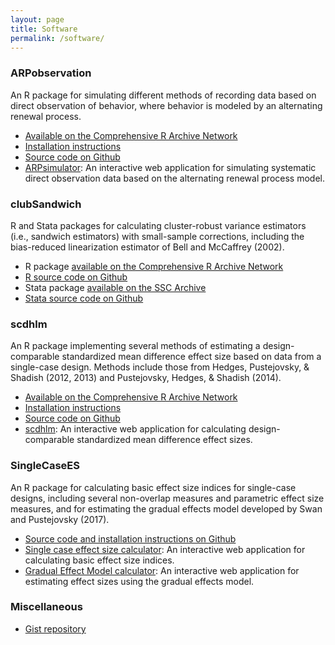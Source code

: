 ```yaml
---
layout: page
title: Software
permalink: /software/
---
```


### ARPobservation

An R package for simulating different methods of recording data based on direct observation of behavior, where behavior is modeled by an alternating renewal process.

- [Available on the Comprehensive R Archive Network](https://cran.r-project.org/package=ARPobservation)
- [Installation instructions]({{site.url}}/getting-started-with-ARPobservation)
- [Source code on Github](https://github.com/jepusto/ARPobservation)
- [ARPsimulator](https://jepusto.shinyapps.io/ARPsimulator/): An interactive web application for simulating systematic direct observation data based on the alternating renewal process model.

### clubSandwich

R and Stata packages for calculating cluster-robust variance estimators (i.e., sandwich estimators) with small-sample corrections, including the bias-reduced linearization estimator of Bell and McCaffrey (2002). 

- R package [available on the Comprehensive R Archive Network](https://cran.r-project.org/package=clubSandwich)
- [R source code on Github](https://github.com/jepusto/clubSandwich)
- Stata package [available on the SSC Archive](https://ideas.repec.org/c/boc/bocode/s458352.html)
- [Stata source code on Github](https://github.com/jepusto/clubSandwich-Stata)

### scdhlm

An R package implementing several methods of estimating a design-comparable standardized mean difference effect size based on data from a single-case design. Methods include those from Hedges, Pustejovsky, & Shadish (2012, 2013) and Pustejovsky, Hedges, & Shadish (2014).

- [Available on the Comprehensive R Archive Network](https://CRAN.R-project.org/package=scdhlm)
- [Installation instructions]({{site.url}}/getting-started-with-scdhlm)
- [Source code on Github](https://github.com/jepusto/scdhlm)
- [scdhlm](https://jepusto.shinyapps.io/scdhlm/): An interactive web application for calculating design-comparable standardized mean difference effect sizes.

### SingleCaseES

An R package for calculating basic effect size indices for single-case designs, including several non-overlap measures and parametric effect size measures, and for estimating the gradual effects model developed by Swan and Pustejovsky (2017).

- [Source code and installation instructions on Github](https://github.com/jepusto/SingleCaseES)
- [Single case effect size calculator](https://jepusto.shinyapps.io/SCD-effect-sizes/): An interactive web application for calculating basic effect size indices.
- [Gradual Effect Model calculator](https://jepusto.shinyapps.io/gem-scd/): An interactive web application for estimating effect sizes using the gradual effects model.

### Miscellaneous

- [Gist repository](https://gist.github.com/jepusto)